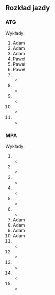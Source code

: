 ## Rozkład jazdy

### ATG
Wykłady:
1. Adam
2. Adam
3. Adam
4. Paweł
5. Paweł
6. Paweł
7. -
8. -
9. -
10. -
11. -

### MPA
Wykłady:
1. -
2. -
3. -
4. -
5. -
6. -
7. Adam
8. Adam
9. Adam
10. Adam
11. -
12. -
13. -
14. -
15. -
